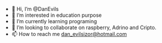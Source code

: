 - 👋 Hi, I’m @DanEvils
- 👀 I’m interested in education purpose
- 🌱 I’m currently learning programing
- 💞️ I’m looking to collaborate on raspberry, Adrino and Cripto.
- 📫 How to reach me dan_evilsizor@hotmail.com

<!---
DanEvils/DanEvils is a ✨ special ✨ repository because its `README.md` (this file) appears on your GitHub profile.
You can click the Preview link to take a look at your changes.
--->

